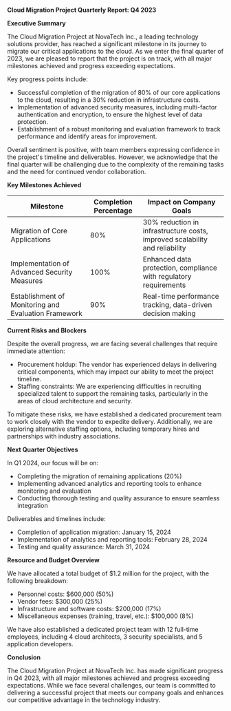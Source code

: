 **Cloud Migration Project Quarterly Report: Q4 2023**

**Executive Summary**

The Cloud Migration Project at NovaTech Inc., a leading technology solutions provider, has reached a significant milestone in its journey to migrate our critical applications to the cloud. As we enter the final quarter of 2023, we are pleased to report that the project is on track, with all major milestones achieved and progress exceeding expectations.

Key progress points include:

* Successful completion of the migration of 80% of our core applications to the cloud, resulting in a 30% reduction in infrastructure costs.
* Implementation of advanced security measures, including multi-factor authentication and encryption, to ensure the highest level of data protection.
* Establishment of a robust monitoring and evaluation framework to track performance and identify areas for improvement.

Overall sentiment is positive, with team members expressing confidence in the project's timeline and deliverables. However, we acknowledge that the final quarter will be challenging due to the complexity of the remaining tasks and the need for continued vendor collaboration.

**Key Milestones Achieved**

| Milestone | Completion Percentage | Impact on Company Goals |
| --- | --- | --- |
| Migration of Core Applications | 80% | 30% reduction in infrastructure costs, improved scalability and reliability |
| Implementation of Advanced Security Measures | 100% | Enhanced data protection, compliance with regulatory requirements |
| Establishment of Monitoring and Evaluation Framework | 90% | Real-time performance tracking, data-driven decision making |

**Current Risks and Blockers**

Despite the overall progress, we are facing several challenges that require immediate attention:

* Procurement holdup: The vendor has experienced delays in delivering critical components, which may impact our ability to meet the project timeline.
* Staffing constraints: We are experiencing difficulties in recruiting specialized talent to support the remaining tasks, particularly in the areas of cloud architecture and security.

To mitigate these risks, we have established a dedicated procurement team to work closely with the vendor to expedite delivery. Additionally, we are exploring alternative staffing options, including temporary hires and partnerships with industry associations.

**Next Quarter Objectives**

In Q1 2024, our focus will be on:

* Completing the migration of remaining applications (20%)
* Implementing advanced analytics and reporting tools to enhance monitoring and evaluation
* Conducting thorough testing and quality assurance to ensure seamless integration

Deliverables and timelines include:

* Completion of application migration: January 15, 2024
* Implementation of analytics and reporting tools: February 28, 2024
* Testing and quality assurance: March 31, 2024

**Resource and Budget Overview**

We have allocated a total budget of $1.2 million for the project, with the following breakdown:

* Personnel costs: $600,000 (50%)
* Vendor fees: $300,000 (25%)
* Infrastructure and software costs: $200,000 (17%)
* Miscellaneous expenses (training, travel, etc.): $100,000 (8%)

We have also established a dedicated project team with 12 full-time employees, including 4 cloud architects, 3 security specialists, and 5 application developers.

**Conclusion**

The Cloud Migration Project at NovaTech Inc. has made significant progress in Q4 2023, with all major milestones achieved and progress exceeding expectations. While we face several challenges, our team is committed to delivering a successful project that meets our company goals and enhances our competitive advantage in the technology industry.